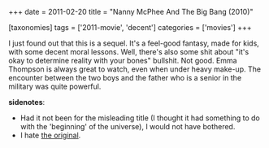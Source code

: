 +++
date = 2011-02-20
title = "Nanny McPhee And The Big Bang (2010)"

[taxonomies]
tags = ['2011-movie', 'decent']
categories = ['movies']
+++

I just found out that this is a sequel. It's a feel-good fantasy, made
for kids, with some decent moral lessons. Well, there's also some shit
about "it's okay to determine reality with your bones" bullshit. Not
good. Emma Thompson is always great to watch, even when under heavy
make-up. The encounter between the two boys and the father who is a
senior in the military was quite powerful.

**sidenotes**:

-   Had it not been for the misleading title (I thought it had something
    to do with the 'beginning' of the universe), I would not have
    bothered.
-   I hate [the original].

  [the original]: http://tshepang.net/nanny-mcphee-2005
